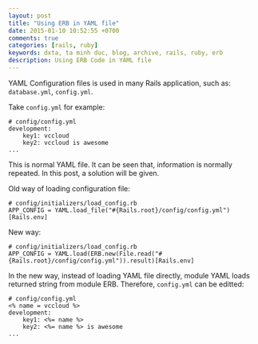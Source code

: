 ```yaml
---
layout: post
title: "Using ERB in YAML file"
date: 2015-01-10 10:52:55 +0700
comments: true
categories: [rails, ruby]
keywords: dxta, ta minh duc, blog, archive, rails, ruby, erb
description: Using ERB Code in YAML file
---
```


YAML Configuration files is used in many Rails application, such as: `database.yml`,
`config.yml`.

Take `config.yml` for example:

	# config/config.yml
	development:
		key1: vccloud
        key2: vccloud is awesome
	...

This is normal YAML file. It can be seen that, information is normally repeated. In this
post, a solution will be given.

Old way of loading configuration file:

	# config/initializers/load_config.rb
	APP_CONFIG = YAML.load_file("#{Rails.root}/config/config.yml")[Rails.env]

New way:

	# config/initializers/load_config.rb
	APP_CONFIG = YAML.load(ERB.new(File.read("#{Rails.root}/config/config.yml")).result)[Rails.env]

In the new way, instead of loading YAML file directly, module YAML loads returned string
from module ERB. Therefore, `config.yml` can be editted:

	# config/config.yml
    <% name = vccloud %>
	development:
		key1: <%= name %>
        key2: <%= name %> is awesome
	...

